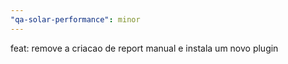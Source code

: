 ```yaml
---
"qa-solar-performance": minor
---
```


feat: remove a criacao de report manual e instala um novo plugin
